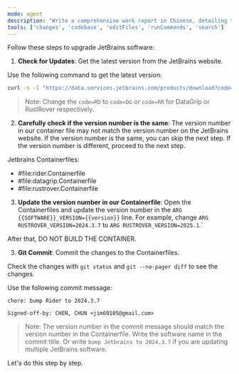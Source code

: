 ```yaml
---
mode: agent
description: "Write a comprehensive work report in Chinese, detailing the work performed, code changes, and test results for the SubX project."
tools: ['changes', 'codebase', 'editFiles', 'runCommands', 'search']
---
```

Follow these steps to upgrade JetBrains software:

1. **Check for Updates**: Get the latest version from the JetBrains website.

Use the following command to get the latest version:
```bash
curl -s -I "https://data.services.jetbrains.com/products/download?code=RD&platform=linux" | grep -i location
```
> Note: Change the `code=RD` to `code=DG` or `code=RR` for DataGrip or RustRover respectively.

2. **Carefully check if the version number is the same**: The version number in our container file may not match the version number on the JetBrains website. If the version number is the same, you can skip the next step. If the version number is different, proceed to the next step.

Jetbrains Containerfiles:
- #file:rider.Containerfile
- #file:datagrip.Containerfile
- #file:rustrover.Containerfile

3. **Update the version number in our Containerfile**: Open the Containerfiles and update the version number in the `ARG {{SOFTWARE}}_VERSION={{version}}` line. For example, change `ARG RUSTROVER_VERSION=2024.3.7` to `ARG RUSTROVER_VERSION=2025.1`.`

After that, DO NOT BUILD THE CONTAINER.

3. **Git Commit**: Commit the changes to the Containerfiles. 

Check the changes with `git status` and `git --no-pager diff` to see the changes.

Use the following commit message:

```
chore: bump Rider to 2024.3.7

Signed-off-by: CHEN, CHUN <jim60105@gmail.com>
```
> Note: The version number in the commit message should match the version number in the Containerfile.
> Write the software name in the commit title. Or write `bump Jetbrains to 2024.3.7` if you are updating multiple JetBrains software.

Let's do this step by step.

